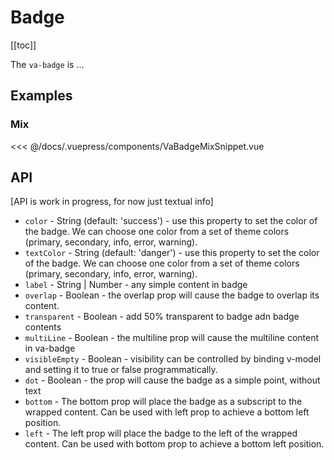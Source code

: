 # Badge

[[toc]]

The `va-badge` is ...

## Examples

### Mix

<VaBadgeMixSnippet/>

<<< @/docs/.vuepress/components/VaBadgeMixSnippet.vue


## API

[API is work in progress, for now just textual info]

* `color` - String (default: 'success') - use this property to set the color of the badge. We can choose one color from a set of theme colors (primary, secondary, info, error, warning).
* `textColor` - String (default: 'danger') - use this property to set the color of the badge. We can choose one color from a set of theme colors (primary, secondary, info, error, warning).
* `label` - String | Number - any simple content in badge 
* `overlap` - Boolean - the overlap prop will cause the badge to overlap its content.
* `transparent` - Boolean - add 50% transparent to badge adn badge contents
* `multiLine` - Boolean - the multiline prop will cause the multiline content in va-badge
* `visibleEmpty` - Boolean - visibility can be controlled by binding v-model and setting it to true or false programmatically.
* `dot` - Boolean - the prop will cause the badge as a simple point, without text
* `bottom` - The bottom prop will place the badge as a subscript to the wrapped content. Can be used with left prop to achieve a bottom left position.
* `left` - The left prop will place the badge to the left of the wrapped content. Can be used with bottom prop to achieve a bottom left position.
           

          
